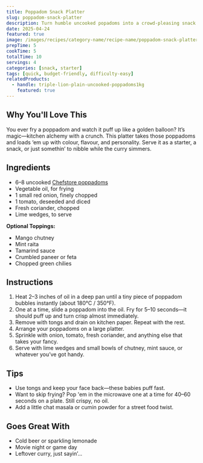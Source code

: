 ```yaml
---
title: Poppadom Snack Platter
slug: poppadom-snack-platter
description: Turn humble uncooked popadoms into a crowd-pleasing snack board with dips, toppings, and spice. Fast, crispy, and endlessly customizable.
date: 2025-04-24
featured: true
image: /images/recipes/category-name/recipe-name/poppadom-snack-platter.webp
prepTime: 5
cookTime: 5
totalTime: 10
servings: 4
categories: [snack, starter]
tags: [quick, budget-friendly, difficulty-easy]
relatedProducts:
  - handle: triple-lion-plain-uncooked-poppadoms1kg
    featured: true
---
```


## Why You'll Love This

You ever fry a poppadom and watch it puff up like a golden balloon? It’s magic—kitchen alchemy with a crunch. This platter takes those poppadoms and loads ‘em up with colour, flavour, and personality. Serve it as a starter, a snack, or just somethin’ to nibble while the curry simmers.

## Ingredients

- 6–8 uncooked [Chefstore poppadoms](https://www.thechefstoreuk.com/products/triple-lion-plain-uncooked-poppadoms1kg?_pos=1&_sid=4a1d4b8a3&_ss=r)  
- Vegetable oil, for frying  
- 1 small red onion, finely chopped  
- 1 tomato, deseeded and diced  
- Fresh coriander, chopped  
- Lime wedges, to serve  

**Optional Toppings:**  
- Mango chutney  
- Mint raita  
- Tamarind sauce  
- Crumbled paneer or feta  
- Chopped green chilies  

## Instructions

1. Heat 2–3 inches of oil in a deep pan until a tiny piece of poppadom bubbles instantly (about 180°C / 350°F).
2. One at a time, slide a poppadom into the oil. Fry for 5–10 seconds—it should puff up and turn crisp almost immediately.
3. Remove with tongs and drain on kitchen paper. Repeat with the rest.
4. Arrange your poppadoms on a large platter.
5. Sprinkle with onion, tomato, fresh coriander, and anything else that takes your fancy.
6. Serve with lime wedges and small bowls of chutney, mint sauce, or whatever you’ve got handy.

## Tips

- Use tongs and keep your face back—these babies puff fast.
- Want to skip frying? Pop 'em in the microwave one at a time for 40–60 seconds on a plate. Still crispy, no oil.
- Add a little chat masala or cumin powder for a street food twist.

## Goes Great With

- Cold beer or sparkling lemonade  
- Movie night or game day  
- Leftover curry, just sayin’...